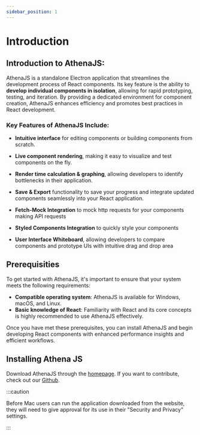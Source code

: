 ```yaml
---
sidebar_position: 1
---
```


# Introduction

## Introduction to AthenaJS:

AthenaJS is a standalone Electron application that streamlines the development process of React components. Its key feature is the ability to **develop individual components in isolation**, allowing for rapid prototyping, testing, and iteration. By providing a dedicated environment for component creation, AthenaJS enhances efficiency and promotes best practices in React development.

### Key Features of AthenaJS Include:

- **Intuitive interface** for editing components or building components from scratch.

- **Live component rendering**, making it easy to visualize and test components on the fly.

- **Render time calculation & graphing**, allowing developers to identify bottlenecks in their application.

- **Save & Export** functionality to save your progress and integrate updated components seamlessly into your React application.

- **Fetch-Mock Integration** to mock http requests for your components making API requests

- **Styled Components Integration** to quickly style your components

- **User Interface Whiteboard**, allowing developers to compare components and prototype UIs with intuitive drag and drop area

## Prerequisities

To get started with AthenaJS, it's important to ensure that your system meets the following requirements:

- **Compatible operating system**: AthenaJS is available for Windows, macOS, and Linux.
- **Basic knowledge of React**: Familiarity with React and its core concepts is highly recommended to use AthenaJS effectively.

Once you have met these prerequisites, you can install AthenaJS and begin developing React components with enhanced performance insights and efficient workflows.

## Installing Athena JS

Download AthenaJS through the [homepage](https://oslabs-beta.github.io/athena-website/).  If you want to contribute, check out our [Github](https://github.com/oslabs-beta/Athena).

:::caution

Before Mac users can run the application downloaded from the website, they will need to give approval for its use in their "Security and Privacy" settings.

:::